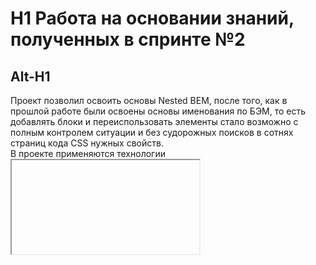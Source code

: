 # H1 Работа на основании знаний, полученных в спринте №2
Alt-H1
------ 
Проект позволил освоить основы Nested BEM, после того, как в прошлой работе были освоены основы именования по БЭМ, то есть добавлять блоки и переиспользовать элементы стало возможно с полным контролем ситуации и без судорожных поисков в сотнях страниц кода CSS нужных свойств.  
В проекте применяются технологии <iframe>, свойства анимации в сочетании со свойствами transition и transform, используются возможности ключевых кадров keyframes.  
В планах по доработке - ввести кроссбраузерность для элементов iframe, написать простую форму для связи с автором проекта в комментарии.